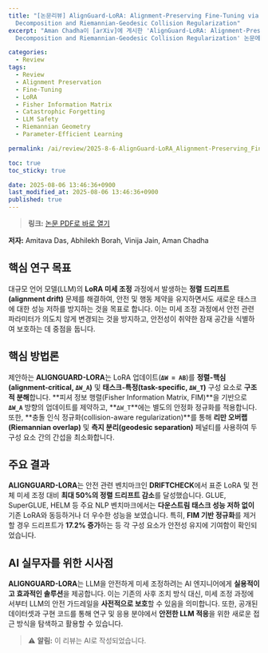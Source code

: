 ```yaml
---
title: "[논문리뷰] AlignGuard-LoRA: Alignment-Preserving Fine-Tuning via Fisher-Guided
  Decomposition and Riemannian-Geodesic Collision Regularization"
excerpt: "Aman Chadha이 [arXiv]에 게시한 'AlignGuard-LoRA: Alignment-Preserving Fine-Tuning via Fisher-Guided
  Decomposition and Riemannian-Geodesic Collision Regularization' 논문에 대한 자세한 리뷰입니다."

categories:
  - Review
tags:
  - Review
  - Alignment Preservation
  - Fine-Tuning
  - LoRA
  - Fisher Information Matrix
  - Catastrophic Forgetting
  - LLM Safety
  - Riemannian Geometry
  - Parameter-Efficient Learning

permalink: /ai/review/2025-8-6-AlignGuard-LoRA_Alignment-Preserving_Fine-Tuning_via_Fisher-Guided_Decomposition_and_Riemannian-Geodesic_Collision_Regularization/

toc: true
toc_sticky: true

date: 2025-08-06 13:46:36+0900
last_modified_at: 2025-08-06 13:46:36+0900
published: true
---
```

> **링크:** [논문 PDF로 바로 열기](https://arxiv.org/abs/2508.02079)

**저자:** Amitava Das, Abhilekh Borah, Vinija Jain, Aman Chadha



## 핵심 연구 목표
대규모 언어 모델(LLM)의 **LoRA 미세 조정** 과정에서 발생하는 **정렬 드리프트(alignment drift)** 문제를 해결하여, 안전 및 행동 제약을 유지하면서도 새로운 태스크에 대한 성능 저하를 방지하는 것을 목표로 합니다. 이는 미세 조정 과정에서 안전 관련 파라미터가 의도치 않게 변경되는 것을 방지하고, 안전성이 취약한 잠재 공간을 식별하여 보호하는 데 중점을 둡니다.

## 핵심 방법론
제안하는 **ALIGNGUARD-LORA**는 LoRA 업데이트(**`ΔW = AB`**)를 **정렬-핵심(alignment-critical, `ΔW_A`)** 및 **태스크-특정(task-specific, `ΔW_T`)** 구성 요소로 **구조적 분해**합니다. **피셔 정보 행렬(Fisher Information Matrix, FIM)**을 기반으로 **`ΔW_A`** 방향의 업데이트를 제약하고, **`ΔW_T`**에는 별도의 안정화 정규화를 적용합니다. 또한, **충돌 인식 정규화(collision-aware regularization)**를 통해 **리만 오버랩(Riemannian overlap)** 및 **측지 분리(geodesic separation)** 페널티를 사용하여 두 구성 요소 간의 간섭을 최소화합니다.

## 주요 결과
**ALIGNGUARD-LORA**는 안전 관련 벤치마크인 **DRIFTCHECK**에서 표준 LoRA 및 전체 미세 조정 대비 **최대 50%의 정렬 드리프트 감소**를 달성했습니다. GLUE, SuperGLUE, HELM 등 주요 NLP 벤치마크에서는 **다운스트림 태스크 성능 저하 없이** 기존 LoRA와 동등하거나 더 우수한 성능을 보였습니다. 특히, **FIM 기반 정규화**를 제거할 경우 드리프트가 **17.2% 증가**하는 등 각 구성 요소가 안전성 유지에 기여함이 확인되었습니다.

## AI 실무자를 위한 시사점
**ALIGNGUARD-LORA**는 LLM을 안전하게 미세 조정하려는 AI 엔지니어에게 **실용적이고 효과적인 솔루션**을 제공합니다. 이는 기존의 사후 조치 방식 대신, 미세 조정 과정에서부터 LLM의 안전 가드레일을 **사전적으로 보호**할 수 있음을 의미합니다. 또한, 공개된 데이터셋과 구현 코드를 통해 연구 및 응용 분야에서 **안전한 LLM 적응**을 위한 새로운 접근 방식을 탐색하고 활용할 수 있습니다.

> ⚠️ **알림:** 이 리뷰는 AI로 작성되었습니다.